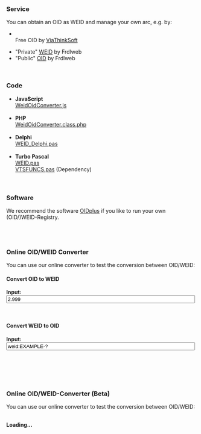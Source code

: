 <a name="service"></a>
	<h3>Service</h3>
		You can obtain an OID as WEID and manage your own arc, e.g. by:
		<ul><li>		
			Free OID by <a href="https://oidplus.viathinksoft.com/oidplus/?goto=oidplus%3Acom.viathinksoft.freeoid" title="ViaThinkSoft">ViaThinkSoft</a>		  
   </li><li>		
			&quot;Private&quot; <a href="https://registry.frdl.de/?goto=com.frdlweb.freeweid">WEID</a> by Frdlweb
			</li>	
			<li>		
			&quot;Public&quot; <a href="https://registry.frdl.de/?goto=oidplus%3Acom.viathinksoft.freeoid">OID</a> by Frdlweb
			</li></ul>
   <br><a name="code"></a>
	<h3>Code</h3>
	<ul><li><b>JavaScript</b><br>
			<a href="https://github.com/danielmarschall/oidplus/blob/master/plugins/viathinksoft/objectTypes/oid/WeidOidConverter.js">WeidOidConverter.js</a><br><br></li>	
		<li><b>PHP</b><br>			<a href="https://github.com/danielmarschall/oidplus/blob/master/plugins/viathinksoft/objectTypes/oid/WeidOidConverter.class.php">WeidOidConverter.class.php</a><br><br></li>
		<li><b>Delphi</b><br>
			<a href="https://github.com/danielmarschall/oidplus_dos/blob/master/WEID_Delphi.pas">WEID_Delphi.pas</a><br><br></li>
		<li><b>Turbo Pascal</b><br>
			<a href="https://github.com/danielmarschall/oidplus_dos/blob/master/WEID.PAS">WEID.pas</a><br>
			<a href="https://github.com/danielmarschall/oidplus_dos/blob/master/VTSFUNCS.PAS">VTSFUNCS.pas</a> (Dependency)<br>
			<br><br></li>	
	</ul>	
	<a name="software"></a>
	<h3>Software</h3>
	We recommend the software <a href="https://oidplus.com/">OIDplus</a>  if you like to run your own (OID/)WEID-Registry.
	<br>
	<br>	 
	<br>
	<br>
	<a name="convert"></a>
	<h3>Online OID/WEID Converter</h3>	
	<p>You can use our online converter to test the conversion between OID/WEID:</p>
	<h4>Convert OID to WEID</h4>
	<p><b>Input:</b> <input type="text" value="2.999" name="oid" id="oid" oninput="oidInputChanged();" style="width:500px"></p>
	<div id="weid2a"></div>
	<div id="oid2a"></div>
	<br>
	<h4>Convert WEID to OID</h4>
	<p><b>Input:</b> <input type="text" value="weid:EXAMPLE-?" name="weid" id="weid" oninput="weidInputChanged();" style="width:500px"></p>
	<div id="weid2b"></div>
	<div id="oid2b"></div>
	<br>
	<br><br><br>	
	<a name="test"></a>
	<h3>Online OID/WEID-Converter (Beta)</h3>
	<p>You can use our online converter to test the conversion between OID/WEID:</p>
	<frdlweb-oid2weid></frdlweb-oid2weid>
	<br /><strong frdl-if-js-remove="2000">Loading...</strong>		
<br />
<br />
<script>
		oidInputChanged();
		weidInputChanged();
</script>
<script>
